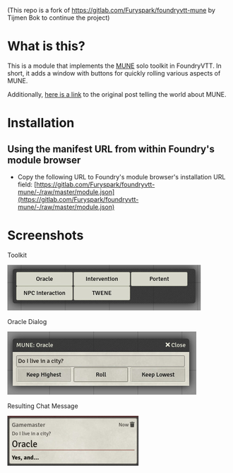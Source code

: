 (This repo is a fork of https://gitlab.com/Furyspark/foundryvtt-mune by Tijmen Bok to continue the project)

# What is this?

This is a module that implements the [MUNE](https://homebrewery.naturalcrit.com/share/rkmo0t9k4Q) solo toolkit in FoundryVTT. In short, it adds a window with buttons for quickly rolling various aspects of MUNE.

Additionally, [here is a link](https://empaitirkosu.wordpress.com/2018/07/24/i-made-a-thing-about-how-to-play-solo/) to the original post telling the world about MUNE.

# Installation

## Using the manifest URL from within Foundry's module browser

- Copy the following URL to Foundry's module browser's installation URL field: [https://gitlab.com/Furyspark/foundryvtt-mune/-/raw/master/module.json](https://gitlab.com/Furyspark/foundryvtt-mune/-/raw/master/module.json)

# Screenshots

Toolkit

![Toolkit](./doc/img/toolkit.jpg)

Oracle Dialog

![Oracle Dialog](./doc/img/example_oracle.jpg)

Resulting Chat Message

![Oracle Chat](./doc/img/example_oracle_chat.jpg)